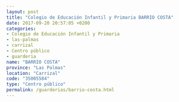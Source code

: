 ```yaml
---
layout: post
title: "Colegio de Educación Infantil y Primaria BARRIO COSTA"
date: 2017-09-20 20:57:05 +0200
categories:
- Colegio de Educación Infantil y Primaria
- las-palmas
- carrizal
- Centro público
- guarderia
name: "BARRIO COSTA"
province: "Las Palmas"
location: "Carrizal"
code: "35005584"
type: "Centro público"
permalink: /guarderias/barrio-costa.html
---
```

